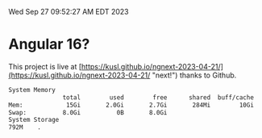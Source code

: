Wed Sep 27 09:52:27 AM EDT 2023

# Angular 16?


This project is live at [https://kusl.github.io/ngnext-2023-04-21/](https://kusl.github.io/ngnext-2023-04-21/ "next!") thanks to Github.

```bash
System Memory
               total        used        free      shared  buff/cache   available
Mem:            15Gi       2.0Gi       2.7Gi       284Mi        10Gi        12Gi
Swap:          8.0Gi          0B       8.0Gi
System Storage
792M	.
```
```bash
